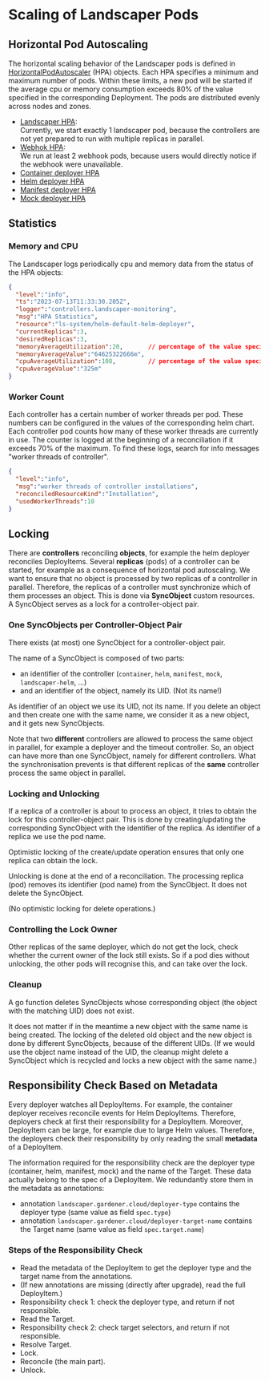 # Scaling of Landscaper Pods

## Horizontal Pod Autoscaling

The horizontal scaling behavior of the Landscaper pods is defined in [HorizontalPodAutoscaler][1] (HPA) objects.
Each HPA specifies a minimum and maximum number of pods. Within these limits, a new pod will be started if the
average cpu or memory consumption exceeds 80% of the value specified in the corresponding Deployment.
The pods are distributed evenly across nodes and zones.

- [Landscaper HPA](../../charts/landscaper/charts/landscaper/templates/hpa-landscaper.yaml):  
  Currently, we start exactly 1 landscaper pod, because the controllers are not yet prepared to run with multiple 
  replicas in parallel.  
- [Webhok HPA](../../charts/landscaper/charts/landscaper/templates/hpa-webhook.yaml):  
  We run at least 2 webhook pods, because users would directly notice if the webhook were unavailable.
- [Container deployer HPA](../../charts/container-deployer/templates/hpa.yaml)
- [Helm deployer HPA](../../charts/helm-deployer/templates/hpa.yaml)
- [Manifest deployer HPA](../../charts/manifest-deployer/templates/hpa.yaml)
- [Mock deployer HPA](../../charts/mock-deployer/templates/hpa.yaml)



## Statistics

### Memory and CPU

The Landscaper logs periodically cpu and memory data from the status of the HPA objects:

```json
{
  "level":"info",
  "ts":"2023-07-13T11:33:30.205Z",
  "logger":"controllers.landscaper-monitoring",
  "msg":"HPA Statistics",
  "resource":"ls-system/helm-default-helm-deployer",
  "currentReplicas":3,
  "desiredReplicas":3,
  "memoryAverageUtilization":20,       // percentage of the value specified in the Deployment
  "memoryAverageValue":"64625322666m",
  "cpuAverageUtilization":108,         // percentage of the value specified in the Deployment
  "cpuAverageValue":"325m"
}
```

### Worker Count

Each controller has a certain number of worker threads per pod. These numbers can be configured in the values of the 
corresponding helm chart. Each controller pod counts how many of these worker threads are currently in use.
The counter is logged at the beginning of a reconciliation if it exceeds 70% of the maximum.
To find these logs, search for info messages "worker threads of controller".

```json
{
  "level":"info",
  "msg":"worker threads of controller installations",
  "reconciledResourceKind":"Installation",
  "usedWorkerThreads":10
}
```

## Locking

There are **controllers** reconciling **objects**, for example the helm deployer reconciles DeployItems. 
Several **replicas** (pods) of a controller can be started, for example as a consequence of horizontal pod autoscaling. 
We want to ensure that no object is processed by two replicas of a controller in parallel.
Therefore, the replicas of a controller must synchronize which of them processes an object. This is done via
**SyncObject** custom resources. A SyncObject serves as a lock for a controller-object pair.

### One SyncObjects per Controller-Object Pair

There exists (at most) one SyncObject for a controller-object pair.

The name of a SyncObject is composed of two parts:
- an identifier of the controller (`container`, `helm`, `manifest`, `mock`, `landscaper-helm`, ...)
- and an identifier of the object, namely its UID. (Not its name!)

As identifier of an object we use its UID, not its name. If you delete an object and then create one with the same name, 
we consider it as a new object, and it gets new SyncObjects.

Note that two **different** controllers are allowed to process the same object in parallel, for example a 
deployer and the timeout controller. So, an object can have more than one SyncObject, namely for different controllers. 
What the synchronisation prevents is that different replicas of the **same** controller process the same object in 
parallel.

### Locking and Unlocking

If a replica of a controller is about to process an object, it tries to obtain the lock for this controller-object pair.
This is done by creating/updating the corresponding SyncObject with the identifier of the replica.
As identifier of a replica we use the pod name.

Optimistic locking of the create/update operation ensures that only one replica can obtain the lock.

Unlocking is done at the end of a reconciliation. The processing replica (pod) removes its identifier (pod name) from 
the SyncObject. It does not delete the SyncObject. 

(No optimistic locking for delete operations.)

### Controlling the Lock Owner

Other replicas of the same deployer, which do not get the lock, check whether the current owner of the lock still exists. 
So if a pod dies without unlocking, the other pods will recognise this, and can take over the lock.

### Cleanup

A go function deletes SyncObjects whose corresponding object (the object with the matching UID) does not exist. 

It does not matter if in the meantime a new object with the same name is being created. The locking of the deleted old object
and the new object is done by different SyncObjects, because of the different UIDs. 
(If we would use the object name instead of the UID, the cleanup might delete a SyncObject which is recycled and locks
a new object with the same name.)



## Responsibility Check Based on Metadata

Every deployer watches all DeployItems. For example, the container deployer receives reconcile events for Helm 
DeployItems. Therefore, deployers check at first their responsibility for a DeployItem. 
Moreover, DeployItem can be large, for example due to large Helm values. Therefore, the deployers check their
responsibility by only reading the small **metadata** of a DeployItem.

The information required for the responsibility check are the deployer type (container, helm, manifest, mock) and the
name of the Target. These data actually belong to the spec of a DeployItem. We redundantly store them in the metadata as 
annotations:

- annotation `landscaper.gardener.cloud/deployer-type` contains the deployer type (same value as field `spec.type`)
- annotation `landscaper.gardener.cloud/deployer-target-name` contains the Target name (same value as field `spec.target.name`)

### Steps of the Responsibility Check
 
- Read the metadata of the DeployItem to get the deployer type and the target name from the annotations.
- (If new annotations are missing (directly after upgrade), read the full DeployItem.)  
- Responsibility check 1: check the deployer type, and return if not responsible.  
- Read the Target.  
- Responsibility check 2: check target selectors, and return if not responsible.  
- Resolve Target.  
- Lock.  
- Reconcile (the main part).    
- Unlock.  


<!-- References -->

[1]: https://kubernetes.io/docs/tasks/run-application/horizontal-pod-autoscale/  



